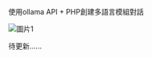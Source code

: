 使用ollama API + PHP創建多語言模組對話

![圖片1](https://github.com/qweasd1369/LIN_ollama-API_php/assets/91960758/56a9a664-4093-46b1-8a21-6ebabdc09264)

待更新......
